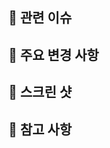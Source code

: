 ## 📌 관련 이슈
<!-- 코드를 추가/변경하게 된 이유 및 해결한 이슈 번호
ex) - Resolved #2 -->

## 🔑 주요 변경 사항
<!-- > 주요 구현 사항 -->

## 📸 스크린 샷

## 📖 참고 사항
